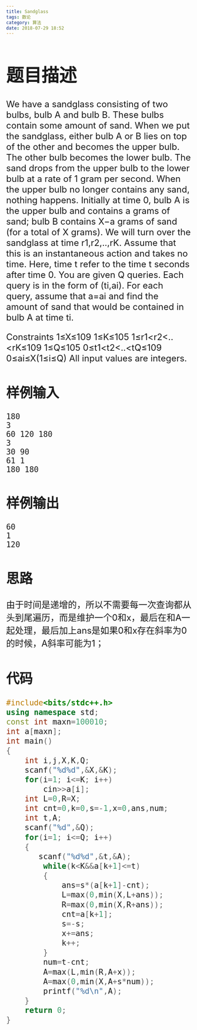 ```yaml
---
title: Sandglass
tags: 数论
category: 算法
date: 2018-07-29 18:52
---
```


<font size=5> 

# 题目描述

We have a sandglass consisting of two bulbs, bulb A and bulb B. These bulbs contain some amount of sand. When we put the sandglass, either bulb A or B lies on top of the other and becomes the upper bulb. The other bulb becomes the lower bulb.
The sand drops from the upper bulb to the lower bulb at a rate of 1 gram per second. When the upper bulb no longer contains any sand, nothing happens.
Initially at time 0, bulb A is the upper bulb and contains a grams of sand; bulb B contains X−a grams of sand (for a total of X grams).
We will turn over the sandglass at time r1,r2,..,rK. Assume that this is an instantaneous action and takes no time. Here, time t refer to the time t seconds after time 0.
You are given Q queries. Each query is in the form of (ti,ai). For each query, assume that a=ai and find the amount of sand that would be contained in bulb A at time ti.

Constraints
1≤X≤109
1≤K≤105
1≤r1<r2<..<rK≤109
1≤Q≤105
0≤t1<t2<..<tQ≤109
0≤ai≤X(1≤i≤Q)
All input values are integers.

## 样例输入



```
180
3
60 120 180
3
30 90
61 1
180 180
```

## 样例输出



```
60
1
120
```



## 思路

由于时间是递增的，所以不需要每一次查询都从头到尾遍历，而是维护一个0和x，最后在和A一起处理，最后加上ans是如果0和x存在斜率为0的时候，A斜率可能为1；

## 代码

```c++
#include<bits/stdc++.h>
using namespace std;
const int maxn=100010;
int a[maxn];
int main()
{
    int i,j,X,K,Q;
    scanf("%d%d",&X,&K);
    for(i=1; i<=K; i++)
        cin>>a[i];
    int L=0,R=X;
    int cnt=0,k=0,s=-1,x=0,ans,num;
    int t,A;
    scanf("%d",&Q);
    for(i=1; i<=Q; i++)
    {
       scanf("%d%d",&t,&A);
        while(k<K&&a[k+1]<=t)
        {
            ans=s*(a[k+1]-cnt);
            L=max(0,min(X,L+ans));
            R=max(0,min(X,R+ans));
            cnt=a[k+1];
            s=-s;
            x+=ans;
            k++;
        }
        num=t-cnt;
        A=max(L,min(R,A+x));
        A=max(0,min(X,A+s*num));
        printf("%d\n",A);
    }
    return 0;
}
```

